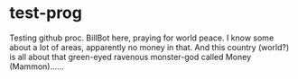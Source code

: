 # test-prog
Testing github proc.
BillBot here, praying for world peace.  I know some about a lot of areas, apparently no money in that.  And this country (world?) is all about that green-eyed ravenous monster-god called Money (Mammon)......
